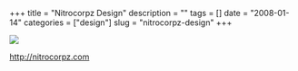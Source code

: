 +++
title = "Nitrocorpz Design"
description = ""
tags = []
date = "2008-01-14"
categories = ["design"]
slug = "nitrocorpz-design"
+++


 

  <div id="screens-thumbs" class="clearfix">
    <div class="txt-center" id="design-submission"><a href="http://nitrocorpz.com/"><img id='bluga-thumbnail-1139' class='bluga-thumbnail large' src='/media/bluga/
wt47f2822b22864_0.jpg'/></a></div>  
  </div>   
<p><a href="http://nitrocorpz.com/">http://nitrocorpz.com</a></p>





